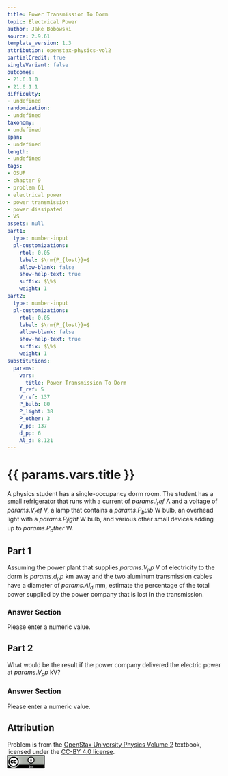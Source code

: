 ```yaml
---
title: Power Transmission To Dorm
topic: Electrical Power
author: Jake Bobowski
source: 2.9.61
template_version: 1.3
attribution: openstax-physics-vol2
partialCredit: true
singleVariant: false
outcomes:
- 21.6.1.0
- 21.6.1.1
difficulty:
- undefined
randomization:
- undefined
taxonomy:
- undefined
span:
- undefined
length:
- undefined
tags:
- OSUP
- chapter 9
- problem 61
- electrical power
- power transmission
- power dissipated
- VS
assets: null
part1:
  type: number-input
  pl-customizations:
    rtol: 0.05
    label: $\rm{P_{lost}}=$
    allow-blank: false
    show-help-text: true
    suffix: $\%$
    weight: 1
part2:
  type: number-input
  pl-customizations:
    rtol: 0.05
    label: $\rm{P_{lost}}=$
    allow-blank: false
    show-help-text: true
    suffix: $\%$
    weight: 1
substitutions:
  params:
    vars:
      title: Power Transmission To Dorm
    I_ref: 5
    V_ref: 137
    P_bulb: 80
    P_light: 38
    P_other: 3
    V_pp: 137
    d_pp: 6
    Al_d: 8.121
---
```

# {{ params.vars.title }}
A physics student has a single-occupancy dorm room.
The student has a small refrigerator that runs with a current of ${{params.I_ref}}\textrm{ A}$ and a voltage of ${{params.V_ref}}\textrm{ V}$, a lamp that contains a ${{params.P_bulb}}\textrm{ W}$ bulb, an overhead light with a ${{params.P_light}}\textrm{ W}$ bulb, and various other small devices adding up to ${{params.P_other}}\textrm{ W}$.

## Part 1

Assuming the power plant that supplies ${{params.V_pp}}\textrm{ V}$ of electricity to the dorm is ${{params.d_pp}}\textrm{ km}$ away and the two aluminum transmission cables have a diameter of ${{params.Al_d}}\textrm{ mm}$, estimate the percentage of the total power supplied by the power company that is lost in the transmission.

### Answer Section

Please enter a numeric value.

## Part 2

What would be the result if the power company delivered the electric power at ${{params.V_pp}}\textrm{ kV}$?

### Answer Section

Please enter a numeric value.

## Attribution

Problem is from the [OpenStax University Physics Volume 2](https://openstax.org/details/books/university-physics-volume-2) textbook, licensed under the [CC-BY 4.0 license](https://creativecommons.org/licenses/by/4.0/).<br>![Image representing the Creative Commons 4.0 BY license.](https://raw.githubusercontent.com/firasm/bits/master/by.png)